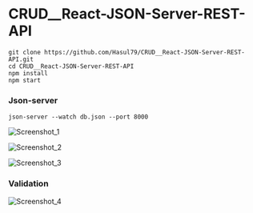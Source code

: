 # CRUD__React-JSON-Server-REST-API
```
git clone https://github.com/Hasul79/CRUD__React-JSON-Server-REST-API.git
cd CRUD__React-JSON-Server-REST-API
npm install
npm start 
```
### Json-server

```
json-server --watch db.json --port 8000
```
![Screenshot_1](https://user-images.githubusercontent.com/95657084/218779030-c1b017ed-0f70-4b15-8a9e-1f10d6fa0e58.png)

![Screenshot_2](https://user-images.githubusercontent.com/95657084/218779056-70911f1d-6faf-4ace-b0df-7db4f39627c5.png)

![Screenshot_3](https://user-images.githubusercontent.com/95657084/218779174-b34b5efa-655b-4efa-848a-ef93dc115f19.png)

### Validation 

![Screenshot_4](https://user-images.githubusercontent.com/95657084/218780925-660deb6e-d524-42b8-aa19-b3d5d6754afa.png)
